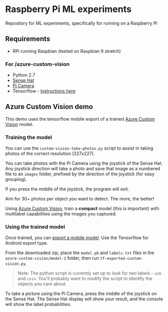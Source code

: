 # Raspberry Pi ML experiments

Repository for ML experiments, specifically for running on a Raspberry Pi

## Requirements

* RPi running Raspbian (tested on Raspbian 9 stretch)

### For /azure-custom-vision
* Python 2.7
* [Sense Hat](https://www.raspberrypi.org/products/sense-hat/)
* [Pi Camera](https://www.raspberrypi.org/products/camera-module-v2/)
* Tensorflow - [Instructions here](https://www.tensorflow.org/install/install_raspbian)

## Azure Custom Vision demo

This demo uses the tensorflow mobile export of a trained
[Azure Custom Vision](https://customvision.ai) model.

### Training the model

You can use the `custom-vision-take-photos.py` script to assist in
taking photos of the correct resolution (227x227).

You can take photos with the Pi Camera using the joystick of the Sense Hat.
Any joystick direction will take a photo and save that image as a numbered file
to an `images` folder, prefixed by the direction of the joystick (for easy grouping).

If you press the middle of the joystick, the program will exit.

Aim for 30+ photos per object you want to detect. The more, the better!

Using [Azure Custom Vision](https://customvision.ai), train a **compact** model
(this is important) with multilabel capabilities using the images you captured.

### Using the trained model

Once trained, you can [export a mobile model](https://docs.microsoft.com/azure/cognitive-services/custom-vision-service/export-your-model?WT.mc_id=devops-0000-dabrady).
Use the Tensorflow for Android export type.

From the downloaded zip, place the `model.pb` and `labels.txt` files in the
`azure-custom-vision/model-2` folder, then run `tf-exported-custom-vision.py`.

> Note: The python script is currently set up to look for two labels - `usb` and `coin`.
You'll probably want to modify the script to identify the objects you care about.

To take a picture using the Pi Camera, press the middle of the joystick on the Sense Hat.
The Sense Hat display will show your result, and the console will show the label probabilities.